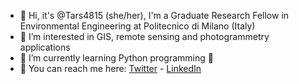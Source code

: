 - 👋 Hi, it's @Tars4815 (she/her), I'm a Graduate Research Fellow in Environmental Engineering at Politecnico di Milano (Italy)
- 👀 I’m interested in GIS, remote sensing and photogrammetry applications
- 🌱 I’m currently learning Python programming 🐍
- 💬 You can reach me here: [Twitter](https://twitter.com/fede_gaspari) - [LinkedIn](https://www.linkedin.com/in/federicagaspari/)

<!---
Tars4815/Tars4815 is a ✨ special ✨ repository because its `README.md` (this file) appears on your GitHub profile.
You can click the Preview link to take a look at your changes.
--->
